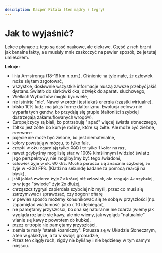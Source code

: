 ```yaml
---
description: Kacper Pitala (ten mądry z tvgry)
---
```


# Jak to wyjaśnić?

Lekcje płynące z tego są dość naukowe, ale ciekawe. Część z nich brzmi jak banalne fakty, ale musiały mnie zaskoczyć na pewien sposób, że je tutaj umieściłem.

**Lekcje:**
- linia Armstronga (18-19 km n.p.m.). Ciśnienie na tyle małe, że człowiek może się tam zagotować,
- wszystkie, dosłownie wszystkie informacje muszą zawsze przebyć jakiś dystans. Światło do siatkówki oka, dźwięk do aparatu słuchowego,
- Wielkich Wybuchów mogło być wiele,
- nie istnieje "nic". Nawet w próżni jest jakaś energia (cząstki wirtualne),
- blisko 10% ludzi ma jakąś formę daltonizmu. Ewolucja celowo nie wyparła tych genów, bo przydają się grupie (daltoniści szybciej dostrzegają zakamuflowanych wrogów),
- Europejczycy są biali, bo potrzebują "łapać" więcej światła słonecznego,
- żółtko jest żółte, bo kura je rośliny, które są żółte. Ale może być zielone, czerwone ...
- pojęcie nie może być zielone, bo jest niematerialne,
- kolory powstają w mózgu, to tylko fale,
- czopki w oku ogarniają tylko RGB i to tylko 1 kolor na raz,
- nawet gdybyśmy mogli się stać w 100% kimś innym i widzieć świat z jego perspektywy, nie moglibyśmy być tego świadomi,
- człowiek żyje w ok. 60 kl/s. Mucha porusza się znacznie szybciej, bo żyje w ~300 FPS. (Klatki na sekundę badane za pomocą reakcji na błysk),
- jeśli jakieś zwierze żyje 2x krócej niż człowiek, ale reaguje 4x szybciej, to w jego "świecie" żyje 2x dłużej,
- chrząszcz tygrysi zapierdala szybciej niż myśli, przez co musi się zatrzymywać i sprawdzać, czy dogonił ofiarę,
- w pewien sposób możemy komunikować się ze sobą w przyszłości (np. zapamiętać wiadomość: jutro o 10 idę biegać),
- nie pamiętamy przyszłości, bo ona się naturalnie nie zdarza (wiemy jak wygląda rozlanie się kawy, ale nie wiemy, jak wygląda "naturalnie" wlanie się kawy z powrotem do kubka),
- przez entropie nie pamiętamy przyszłości,
- ziemia to mały "statek kosmiczny". Porusza się w Układzie Słonecznym, a ten w galaktyce, a ta w swojej gromadzie,
- Przez ten ciągły ruch, nigdy nie byliśmy i nie będziemy w tym samym miejscu. 